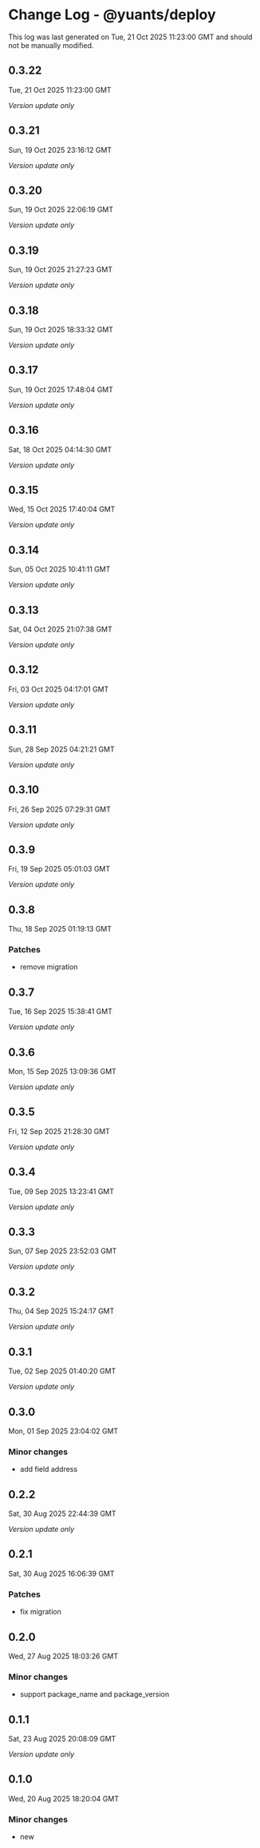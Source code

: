 # Change Log - @yuants/deploy

This log was last generated on Tue, 21 Oct 2025 11:23:00 GMT and should not be manually modified.

## 0.3.22
Tue, 21 Oct 2025 11:23:00 GMT

_Version update only_

## 0.3.21
Sun, 19 Oct 2025 23:16:12 GMT

_Version update only_

## 0.3.20
Sun, 19 Oct 2025 22:06:19 GMT

_Version update only_

## 0.3.19
Sun, 19 Oct 2025 21:27:23 GMT

_Version update only_

## 0.3.18
Sun, 19 Oct 2025 18:33:32 GMT

_Version update only_

## 0.3.17
Sun, 19 Oct 2025 17:48:04 GMT

_Version update only_

## 0.3.16
Sat, 18 Oct 2025 04:14:30 GMT

_Version update only_

## 0.3.15
Wed, 15 Oct 2025 17:40:04 GMT

_Version update only_

## 0.3.14
Sun, 05 Oct 2025 10:41:11 GMT

_Version update only_

## 0.3.13
Sat, 04 Oct 2025 21:07:38 GMT

_Version update only_

## 0.3.12
Fri, 03 Oct 2025 04:17:01 GMT

_Version update only_

## 0.3.11
Sun, 28 Sep 2025 04:21:21 GMT

_Version update only_

## 0.3.10
Fri, 26 Sep 2025 07:29:31 GMT

_Version update only_

## 0.3.9
Fri, 19 Sep 2025 05:01:03 GMT

_Version update only_

## 0.3.8
Thu, 18 Sep 2025 01:19:13 GMT

### Patches

- remove migration

## 0.3.7
Tue, 16 Sep 2025 15:38:41 GMT

_Version update only_

## 0.3.6
Mon, 15 Sep 2025 13:09:36 GMT

_Version update only_

## 0.3.5
Fri, 12 Sep 2025 21:28:30 GMT

_Version update only_

## 0.3.4
Tue, 09 Sep 2025 13:23:41 GMT

_Version update only_

## 0.3.3
Sun, 07 Sep 2025 23:52:03 GMT

_Version update only_

## 0.3.2
Thu, 04 Sep 2025 15:24:17 GMT

_Version update only_

## 0.3.1
Tue, 02 Sep 2025 01:40:20 GMT

_Version update only_

## 0.3.0
Mon, 01 Sep 2025 23:04:02 GMT

### Minor changes

- add field address

## 0.2.2
Sat, 30 Aug 2025 22:44:39 GMT

_Version update only_

## 0.2.1
Sat, 30 Aug 2025 16:06:39 GMT

### Patches

- fix migration

## 0.2.0
Wed, 27 Aug 2025 18:03:26 GMT

### Minor changes

- support package_name and package_version

## 0.1.1
Sat, 23 Aug 2025 20:08:09 GMT

_Version update only_

## 0.1.0
Wed, 20 Aug 2025 18:20:04 GMT

### Minor changes

- new

